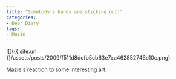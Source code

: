 ```yaml
---
title: “Somebody’s hands are sticking out!”
categories:
- Dear Diary
tags:
- Mazie
---
```


![]({{ site.url }}/assets/posts/2009/f511d8dcfb5cb63e7ca462852746e10c.png)
  



Mazie's reaction to some interesting art.
